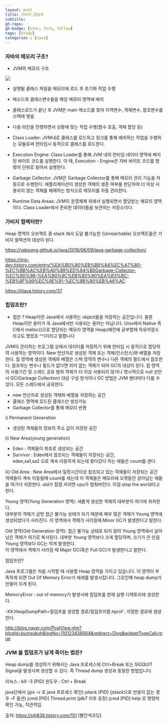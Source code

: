 ```yaml
---
layout: post
title: 가비지,힙덤프
subtitle: 
gh-repo: 
gh-badge: [star, fork, follow]
tags: [Study]
categories : [Java]
---
```


### 자바의 메모리 구조?


- JVM의 메모리 구조

<img src="https://t1.daumcdn.net/cfile/tistory/2540294C5654207F26">

- 실행될 클래스 파일을 메모리에 로드 후 초기화 작업 수행  
- 메소드와 클래스변수들을 해당 메모리 영역애 배치  
- 클래스로드가 끝난 후 JVM은 main 메소드를 찾아 지역변수, 객체변수, 참조변수를 스택에 쌓음  
- 다음 라인을 진행하면서 상황에 맞는 작업 수행(함수 호출, 객체 할당 등)  

- Class Loader: JVM내로 클래스를 로드하고 링크를 통해 배치하는 작업을 수행하는 모듈로써 런타임시 동적으로 클래스를 로드한다.
- Execution Engine: Class Loader를 통해 JVM 내의 런타임 데이터 영역에 배치된 바이트 코드를 실행한다. 이 때, Execution - Engine은 자바 바이트 코드를 명령어 단위로 읽어서 실행한다.
- Garbage Collector: JVM은 Garbage Collector를 통해 메모리 관리 기능을 자동으로 수행한다. 애플리케이션이 생성한 객체의 생존 여부를 판단하여 더 이상 사용되지 않는 객체를 해제하는 방식으로 메모리를 자동 관리한다.
- Runtime Data Areas: JVM이 운영체제 위에서 실행되면서 할당받는 메모리 영역이다. Class Loader에서 준비한 데이터들을 보관하는 저장소이다.






### 가비지 컬렉터란?

Heap 영역의 오브젝트 중 stack 에서 도달 불가능한 (Unreachable) 오브젝트들은 가비지 컬렉션의 대상이 된다.

https://yaboong.github.io/java/2018/06/09/java-garbage-collection/

https://jins-dev.tistory.com/entry/%EA%B0%80%EB%B9%84%EC%A7%80-%EC%BB%AC%EB%A0%89%ED%84%B0Garbage-Collector-%EC%9D%98-%EA%B0%9C%EB%85%90%EA%B3%BC-%EB%8F%99%EC%9E%91-%EC%9B%90%EB%A6%AC

https://itjava.tistory.com/37



### 힙덤프란?


- 힙은 ?
Heap이란 Java에서 사용하는 object들을 저장하는 공간입니다. 물론 Heap이란 용어가 꼭 Java에서만 사용되는 용어는 아닙니다.
Unix에서 Native 즉 C에서 malloc()으로 할당되는 메모리 영역을 Heap(예전에 공부할때 자유저장소 라고도 했었죠 ^^)이라고 말합니다


JVM이 관리하는 프로그램 상에서 데이터를 저장하기 위해 런타임 시 동적으로 할당하여 사용하는 영역이다.
New 연산자로 생성된 객체 또는 객체(인스턴스)와 배열을 저장한다.
힙 영역에 생성된 객체와 배열은 스택 영역의 변수나 다른 객체의 필드에서 참조한다.
참조하는 변수나 필드가 없다면 의미 없는 객체가 되어 GC의 대상이 된다.
힙 영역의 사용기간 및 스레드 공유 범위
객체가 더 이상 사용되지 않거나 명시적으로 null 선언 시
GC(Garbage Collection) 대상
구성 방식이나 GC 방법은 JVM 벤더마다 다를 수 있다.
모든 스레드에서 공유한다.

- new 연산자로 생성된 객체와 배열을 저장하는 공간
- 클래스 영역에 로드된 클래스만 생성가능
- Garbage Collector를 통해 메모리 반환

i) Permanent Generation
- 생성된 객체들의 정보의 주소 값이 저장된 공간

ii) New Area(young generation)
- Eden : 객체들이 최초로 생성되는 공간
- Survivor : Eden에서 참조되는 객체들이 저장되는 공간,  
            eden,sa1,sa2 으로 계속 이동하게 되는데 왔다갔다 하는 애들은 count를 센다  

iii) Old Area : New Area에서 일정시간이상 참조되고 있는 객체들이 저장되는 공간    
                객체들이 계속 이동될때 count를 세는데 이 객체들은 메모리에 오랫동안 살아남는 애들을 여기다 저장한다.
                old가 점점 커지면 cpu가 멈춰버린다. 이걸 stop the world라고 한다.



Young 영역(Yong Generation 영역): 새롭게 생성한 객체의 대부분이 여기에 위치한다.  
대부분의 객체가 금방 접근 불가능 상태가 되기 때문에 매우 많은 객체가 Young 영역에 생성되었다가 사라진다. 이 영역에서 객체가 사라질때 Minor GC가 발생한다고 말한다.  

Old 영역(Old Generation 영역): 접근 불가능 상태로 되지 않아 Young 영역에서 살아남은 객체가 여기로 복사된다. 대부분 Young 영역보다 크게 할당하며, 크기가 큰 만큼 Young 영역보다 GC는 적게 발생한다.  
 이 영역에서 객체가 사라질 때 Major GC(혹은 Full GC)가 발생한다고 말한다.




힙덤프란?

 Java 프로그램은 처음 시작할 때 사용할 Heap 영역을 가지고 있습니다. 이 영역이 부족하게 되면 Out Of Memory Error가 에레를 발생시킵니다. 그로인해 heap dump가 만들어 지게 된다.

MemoryError : out of memory가 발생시에 힙덤프를 현재 실행 디렉토리에 생성한다.

-XX:HeapDumpPath=힘덤프를 생성할 경로/힙덤프이름.hprof : 지정한 경로에 생성한다.

http://blog.naver.com/PostView.nhn?blogId=bumsukoh&logNo=110123438564&redirect=Dlog&widgetTypeCall=true



### JVM 을 힙덤프가 남게 죽이는 법은?


Heap dump를 생성하기 위해서는 Java 프로세스에 Ctrl+Break 또는 SIGQUIT Signal을 발생시켜 생성할 수 있다. 즉 Thread dump 생성과 동일한 방법입니다.

리눅스 : kill -3 [PID]
윈도우 : Ctrl + Break

java단에서 (jps -v 로 java 프로세스 확인)
jstack [PID] (jstack으로 반응이 없는 경우 –F 옵션)
jcmd [PID] Thread.print (jdk7 이후 등장)
jcmd [PID] help 로 명령어 확인 가능, 직관적임


출처: https://sjh836.tistory.com/151 [빨간색코딩]